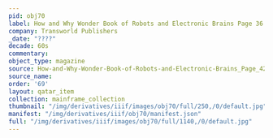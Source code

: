 ```yaml
---
pid: obj70
label: How and Why Wonder Book of Robots and Electronic Brains Page 36
company: Transworld Publishers
_date: "????"
decade: 60s
commentary:
object_type: magazine
source: How-and-Why-Wonder-Book-of-Robots-and-Electronic-Brains_Page_42
source_name:
order: '69'
layout: qatar_item
collection: mainframe_collection
thumbnail: "/img/derivatives/iiif/images/obj70/full/250,/0/default.jpg"
manifest: "/img/derivatives/iiif/obj70/manifest.json"
full: "/img/derivatives/iiif/images/obj70/full/1140,/0/default.jpg"
---
```

